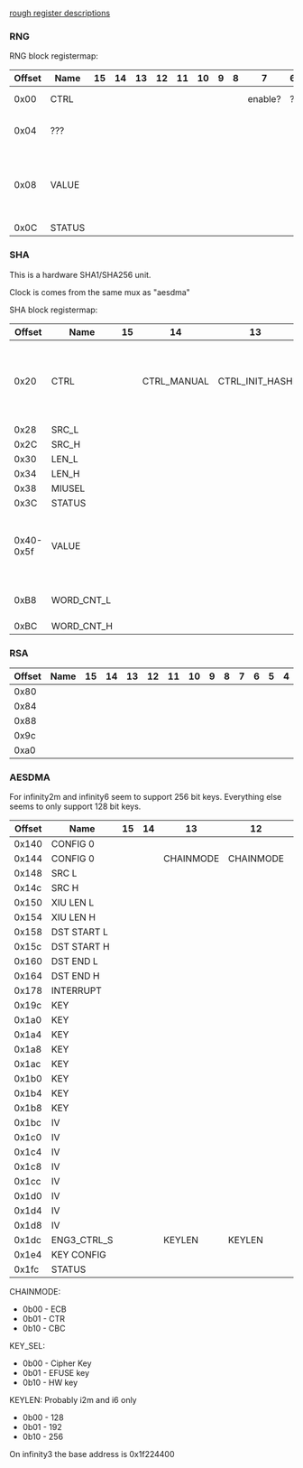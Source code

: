 [rough register descriptions](https://github.com/fifteenhex/linux-ssc325/blob/v4.9.84-sigmastar/drivers/sstar/crypto/hal/infinity3/halAESDMA.h)

### RNG

RNG block registermap:

| Offset | Name   | 15 | 14 | 13 | 12 | 11 | 10 | 9 | 8 | 7       | 6 | 5 | 4 | 3 | 2 | 1            | 0      | Comment                                     |
|--------|--------|----|----|----|----|----|----|---|---|---------|---|---|---|---|---|--------------|--------|---------------------------------------------|
| 0x00   | CTRL   |    |    |    |    |    |    |   |   | enable? | ? | ? | ? | ? | ? | 1 by default | ?      |                                             |
| 0x04   | ???    |    |    |    |    |    |    |   |   |         |   |   |   |   |   |              |        | Reads 0x30, can write 0xffff                |
| 0x08   | VALUE  |    |    |    |    |    |    |   |   |         |   |   |   |   |   |              |        | The output value. Ready when STATUS[0] is 1 |
| 0x0C   | STATUS |    |    |    |    |    |    |   |   |         |   |   |   |   |   |              | ready? |                                             |

### SHA

This is a hardware SHA1/SHA256 unit.

Clock is comes from the same mux as "aesdma"

SHA block registermap:

| Offset    | Name       | 15 | 14          | 13             | 12 | 11                      | 10 | 9         | 8 | 7    | 6        | 5    | 4 | 3 | 2    | 1              | 0              | Comment                                                                          |
|-----------|------------|----|-------------|----------------|----|-------------------------|----|-----------|---|------|----------|------|---|---|------|----------------|----------------|----------------------------------------------------------------------------------|
| 0x20      | CTRL       |    | CTRL_MANUAL | CTRL_INIT_HASH |    | DISABLE SCATTER GATHER? |    | CTRL_MODE | ? |      | CTRL_CLR |      |   |   |      |                | CTRL_FIRE_ONCE | write 1 to fire once,  0 = SHA-1  1 = SHA-256  enable/disable initial hash value |
| 0x28      | SRC_L      |    |             |                |    |                         |    |           |   |      |          |      |   |   |      |                |                |                                                                                  |
| 0x2C      | SRC_H      |    |             |                |    |                         |    |           |   |      |          |      |   |   |      |                |                |                                                                                  |
| 0x30      | LEN_L      |    |             |                |    |                         |    |           |   |      |          |      |   |   |      |                |                |                                                                                  |
| 0x34      | LEN_H      |    |             |                |    |                         |    |           |   |      |          |      |   |   |      |                |                |                                                                                  |
| 0x38      | MIUSEL     |    |             |                |    |                         |    |           |   | MIU0 |          | MIU1 |   |   |      |                |                |                                                                                  |
| 0x3C      | STATUS     |    |             |                |    |                         |    |           |   |      |          |      |   |   |      | BUSY           |  READY         |                                                                                  |
| 0x40-0x5f | VALUE      |    |             |                |    |                         |    |           |   |      |          |      |   |   |      |                |                | When reading - the output value, when writing - initial hash value (big endian)  |
| 0xB8      | WORD_CNT_L |    |             |                |    |                         |    |           |   |      |          |      |   |   |      |                |                | count in 4-byte words, lower 16 bits                                             |
| 0xBC      | WORD_CNT_H |    |             |                |    |                         |    |           |   |      |          |      |   |   |      |                |                | higher 16 bits                                                                   |

### RSA

| Offset | Name | 15 | 14 | 13 | 12 | 11 | 10 | 9 | 8 | 7 | 6 | 5 | 4 | 3 | 2 | 1 | 0 | Comment |
|--------|------|----|----|----|----|----|----|---|---|---|---|---|---|---|---|---|---|---------|
| 0x80   |      |    |    |    |    |    |    |   |   |   |   |   |   |   |   |   |   |         |
| 0x84   |      |    |    |    |    |    |    |   |   |   |   |   |   |   |   |   |   |         |
| 0x88   |      |    |    |    |    |    |    |   |   |   |   |   |   |   |   |   |   |         |
| 0x9c   |      |    |    |    |    |    |    |   |   |   |   |   |   |   |   |   |   |         |
| 0xa0   |      |    |    |    |    |    |    |   |   |   |   |   |   |   |   |   |   |         |

### AESDMA

For infinity2m and infinity6 seem to support 256 bit keys. Everything else seems to only support 128 bit keys.

| Offset | Name        | 15 | 14 | 13        | 12        | 11 | 10 | 9       | 8       | 7      | 6          | 5       | 4 | 3       | 2      | 1 | 0        | Comment |
|--------|-------------|----|----|-----------|-----------|----|----|---------|---------|--------|------------|---------|---|---------|--------|---|----------|---------|
| 0x140  | CONFIG 0    |    |    |           |           |    |    |         | FOUT_EN | RESET  |            |         |   |         |        |   |          |         |
| 0x144  | CONFIG 0    |    |    | CHAINMODE | CHAINMODE |    |    | DECRYPT | AES_EN  |        |            |         |   | TDES_EN | DES_EN |   |          |         |
| 0x148  | SRC L       |    |    |           |           |    |    |         |         |        |            |         |   |         |        |   |          |         |
| 0x14c  | SRC H       |    |    |           |           |    |    |         |         |        |            |         |   |         |        |   |          |         |
| 0x150  | XIU LEN L   |    |    |           |           |    |    |         |         |        |            |         |   |         |        |   |          |         |
| 0x154  | XIU LEN H   |    |    |           |           |    |    |         |         |        |            |         |   |         |        |   |          |         |
| 0x158  | DST START L |    |    |           |           |    |    |         |         |        |            |         |   |         |        |   |          |         |
| 0x15c  | DST START H |    |    |           |           |    |    |         |         |        |            |         |   |         |        |   |          |         |
| 0x160  | DST END L   |    |    |           |           |    |    |         |         |        |            |         |   |         |        |   |          |         |
| 0x164  | DST END H   |    |    |           |           |    |    |         |         |        |            |         |   |         |        |   |          |         |
| 0x178  | INTERRUPT   |    |    |           |           |    |    |         |         | INT_EN |            |         |   |         |        |   |          |         |
| 0x19c  | KEY         |    |    |           |           |    |    |         |         |        |            |         |   |         |        |   |          |         |
| 0x1a0  | KEY         |    |    |           |           |    |    |         |         |        |            |         |   |         |        |   |          |         |
| 0x1a4  | KEY         |    |    |           |           |    |    |         |         |        |            |         |   |         |        |   |          |         |
| 0x1a8  | KEY         |    |    |           |           |    |    |         |         |        |            |         |   |         |        |   |          |         |
| 0x1ac  | KEY         |    |    |           |           |    |    |         |         |        |            |         |   |         |        |   |          |         |
| 0x1b0  | KEY         |    |    |           |           |    |    |         |         |        |            |         |   |         |        |   |          |         |
| 0x1b4  | KEY         |    |    |           |           |    |    |         |         |        |            |         |   |         |        |   |          |         |
| 0x1b8  | KEY         |    |    |           |           |    |    |         |         |        |            |         |   |         |        |   |          |         |
| 0x1bc  | IV          |    |    |           |           |    |    |         |         |        |            |         |   |         |        |   |          |         |
| 0x1c0  | IV          |    |    |           |           |    |    |         |         |        |            |         |   |         |        |   |          |         |
| 0x1c4  | IV          |    |    |           |           |    |    |         |         |        |            |         |   |         |        |   |          |         |
| 0x1c8  | IV          |    |    |           |           |    |    |         |         |        |            |         |   |         |        |   |          |         |
| 0x1cc  | IV          |    |    |           |           |    |    |         |         |        |            |         |   |         |        |   |          |         |
| 0x1d0  | IV          |    |    |           |           |    |    |         |         |        |            |         |   |         |        |   |          |         |
| 0x1d4  | IV          |    |    |           |           |    |    |         |         |        |            |         |   |         |        |   |          |         |
| 0x1d8  | IV          |    |    |           |           |    |    |         |         |        |            |         |   |         |        |   |          |         |
| 0x1dc  | ENG3_CTRL_S |    |    | KEYLEN    | KEYLEN    |    |    |         |         |        |            |         |   |         |        |   |          |         |
| 0x1e4  | KEY CONFIG  |    |    |           |           |    |    |         |         |        | KEY_SEL    | KEY_SEL |   |         |        |   |          |         |
| 0x1fc  | STATUS      |    |    |           |           |    |    |         |         |        |            |         |   |         |        |   | DMA_DONE |         |

CHAINMODE:
  - 0b00 - ECB
  - 0b01 - CTR
  - 0b10 - CBC

KEY_SEL:
  - 0b00 - Cipher Key
  - 0b01 - EFUSE key
  - 0b10 - HW key
  
KEYLEN:
  Probably i2m and i6 only
  - 0b00 - 128
  - 0b01 - 192
  - 0b10 - 256

On infinity3 the base address is 0x1f224400
